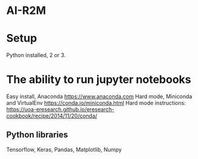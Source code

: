 # AI-R2M

# Setup
Python installed, 2 or 3.

# The ability to run jupyter notebooks
Easy install, Anaconda https://www.anaconda.com
Hard mode, Miniconda and VirtualEnv https://conda.io/miniconda.html
Hard mode instructions: https://uoa-eresearch.github.io/eresearch-cookbook/recipe/2014/11/20/conda/

## Python libraries
Tensorflow, Keras, Pandas, Matplotlib, Numpy
